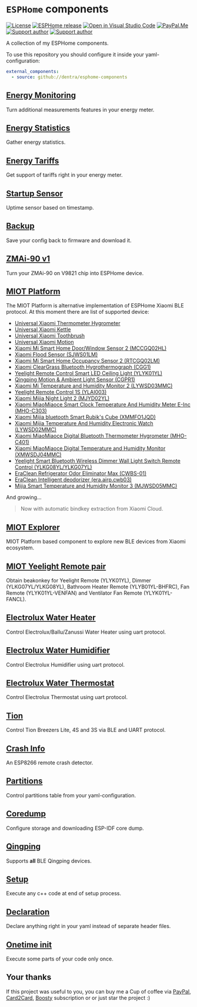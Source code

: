 # `ESPHome` components

[![License][license-shield]][license]
[![ESPHome release][esphome-release-shield]][esphome-release]
[![Open in Visual Studio Code][open-in-vscode-shield]][open-in-vscode]
[![PayPal.Me][paypal-me-shield]][paypal-me]
[![Support author][donate-tinkoff-shield]][donate-tinkoff]
[![Support author][donate-boosty-shield]][donate-boosty]

[license-shield]: https://img.shields.io/static/v1?label=License&message=MIT&color=orange&logo=license
[license]: https://opensource.org/licenses/MIT
[esphome-release-shield]: https://img.shields.io/static/v1?label=ESPHome&message=2025.9&color=green&logo=esphome
[esphome-release]: https://GitHub.com/esphome/esphome/releases/
[open-in-vscode-shield]: https://img.shields.io/static/v1?label=+&message=Open+in+VSCode&color=blue&logo=visualstudiocode
[open-in-vscode]: https://open.vscode.dev/dentra/esphome-components
[donate-tinkoff-shield]: https://img.shields.io/static/v1?label=Donate&message=Tinkoff&color=yellow
[donate-tinkoff]: https://www.tinkoff.ru/cf/3dZPaLYDBAI
[donate-boosty-shield]: https://img.shields.io/static/v1?label=Donate&message=Boosty&color=red
[donate-boosty]: https://boosty.to/dentra
[paypal-me-shield]: https://img.shields.io/static/v1?label=+&message=PayPal.Me&logo=paypal
[paypal-me]: https://paypal.me/dentra0
[PayPal]: https://paypal.me/dentra0
[Card2Card]: https://www.tinkoff.ru/cf/3dZPaLYDBAI
[Boosty]: https://boosty.to/dentra

A collection of my ESPHome components.

To use this repository you should configure it inside your yaml-configuration:

```yaml
external_components:
  - source: github://dentra/esphome-components
```

## [Energy Monitoring](components/energy_monitoring/)

Turn additional measurements features in your energy meter.

## [Energy Statistics](components/energy_statistics/)

Gather energy statistics.

## [Energy Tariffs](components/energy_tariffs/)

Get support of tariffs right in your energy meter.

## [Startup Sensor](components/startup/)

Uptime sensor based on timestamp.

## [Backup](components/backup/)

Save your config back to firmware and download it.

## [ZMAi-90 v1](components/zmai90v1/)

Turn your ZMAi-90 on V9821 chip into ESPHome device.

## [MIOT Platform](components/miot/)

The MIOT Platform is alternative implementation of ESPHome Xiaomi BLE protocol.
At this moment there are list of supported device:

- [Universal Xiaomi Thermometer Hygrometer](components/miot_th/)
- [Universal Xiaomi Kettle](components/miot_kettle/)
- [Universal Xiaomi Toothbrush](components/miot_toothbrush/)
- [Universal Xiaomi Motion](components/miot_motion/)
- [Xiaomi Mi Smart Home Door/Window Sensor 2 (MCCGQ02HL)](components/miot_mccgq02hl/)
- [Xiaomi Flood Sensor (SJWS01LM)](components/miot_sjws01lm/)
- [Xiaomi Mi Smart Home Occupancy Sensor 2 (RTCGQ02LM)](components/miot_rtcgq02lm/)
- [Xiaomi ClearGrass Bluetooth Hygrothermograph (CGG1)](components/miot_cgg1/)
- [Yeelight Remote Control Smart LED Ceiling Light (YLYK01YL)](components/miot_ylyk01yl/)
- [Qingping Motion & Ambient Light Sensor (CGPR1)](components/miot_cgpr1/)
- [Xiaomi Mi Temperature and Humidity Monitor 2 (LYWSD03MMC)](components/miot_lywsd03mmc/)
- [Yeelight Remote Control 1S (YLAI003)](components/miot_ylai003/)
- [Xiaomi Mijia Night Light 2 (MJYD02YL)](components/miot_mjyd02yla/)
- [Xiaomi MiaoMiaoce Smart Clock Temperature And Humidity Meter E-Inc (MHO-C303)](components/miot_mhoc303/)
- [Xiaomi Mijia bluetooth Smart Rubik's Cube (XMMFO1JQD)](components/miot_xmmfo1jqd/)
- [Xiaomi Mijia Temperature And Humidity Electronic Watch (LYWSD02MMC)](components/miot_th/)
- [Xiaomi MiaoMiaoce Digital Bluetooth Thermometer Hygrometer (MHO-C401)](components/miot_th/)
- [Xiaomi MiaoMiaoce Digital Temperature and Humidity Monitor (XMWSDJ04MMC)](components/miot_th/)
- [Yeelight Smart Bluetooth Wireless Dimmer Wall Light Switch Remote Control (YLKG08YL/YLKG07YL)](components/miot_ylkg0xyl/)
- [EraClean Refrigerator Odor Eliminator Max (CWBS-01)](components/miot_cwbs01/)
- [EraClean Intelligent deodorizer (era.airp.cwb03)](components/miot_cwbs01/)
- [Mijia Smart Temperature and Humidity Monitor 3 (MJWSD05MMC)](components/miot_th/)

And growing...

> Now with automatic bindkey extraction from Xiaomi Cloud.

## [MIOT Explorer](components/miot_explorer/)

MIOT Platform based component to explore new BLE devices from Xiaomi ecosystem.

## [MIOT Yeelight Remote pair](components/miot_ylxx0xyl_pair/)

Obtain beakonkey for Yeelight Remote (YLYK01YL), Dimmer (YLKG07YL/YLKG08YL), Bathroom Heater Remote (YLYB01YL-BHFRC), Fan Remote (YLYK01YL-VENFAN) and Ventilator Fan Remote (YLYK01YL-FANCL).

## [Electrolux Water Heater](https://github.com/dentra/esphome-ewh)

Control Electrolux/Ballu/Zanussi Water Heater using uart protocol.

## [Electrolux Water Humidifier](https://github.com/dentra/esphome-ewh)

Control Electrolux Humidifier using uart protocol.

## [Electrolux Water Thermostat](https://github.com/dentra/esphome-ewh)

Control Electrolux Thermostat using uart protocol.

## [Tion](https://github.com/dentra/esphome-tion)

Control Tion Breezers Lite, 4S and 3S via BLE and UART protocol.

## [Crash Info](components/crash_info/)

An ESP8266 remote crash detector.

## [Partitions](components/partitions/)

Control partitions table from your yaml-configuration.

## [Coredump](components/coredump/)

Configure storage and downloading ESP-IDF core dump.

## [Qingping](components/qingping/)

Supports **all** BLE Qingping devices.

## [Setup](components/setup/)

Execute any c++ code at end of setup process.

## [Declaration](components/declaration/)

Declare anything right in your yaml instead of separate header files.

## [Onetime init](components/onetime_init/)

Execute some parts of your code only once.

## Your thanks

If this project was useful to you, you can buy me a Cup of coffee via
[PayPal], [Card2Card], [Boosty] subscription or or just star the project :)
